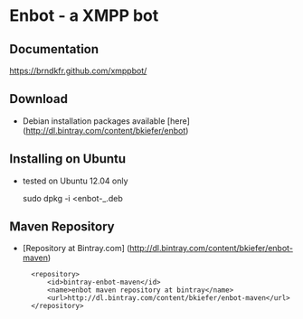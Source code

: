 Enbot - a XMPP bot
==================

Documentation
-------------
<https://brndkfr.github.com/xmppbot/>


Download
--------

- Debian installation packages available [here] (http://dl.bintray.com/content/bkiefer/enbot)


Installing on Ubuntu
--------------------
- tested on Ubuntu 12.04 only


    sudo dpkg -i <enbot-_<version>.deb


Maven Repository
----------------

- [Repository at Bintray.com] (http://dl.bintray.com/content/bkiefer/enbot-maven)

        <repository>
            <id>bintray-enbot-maven</id>
            <name>enbot maven repository at bintray</name>
            <url>http://dl.bintray.com/content/bkiefer/enbot-maven</url>
        </repository>
